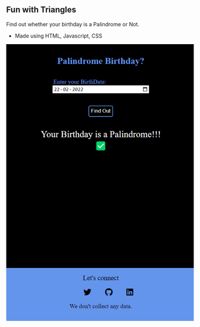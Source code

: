 ## Fun with Triangles

Find out whether your birthday is a Palindrome or Not.

- Made using HTML, Javascript, CSS

![App Image](/images/app_img.png?raw=true "Title")
